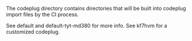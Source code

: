 The codeplug directory contains directories that will be built into
codeplug import files by the CI process.

See default and default-tyt-md380 for more info. See kf7hvm for a customized codeplug.
